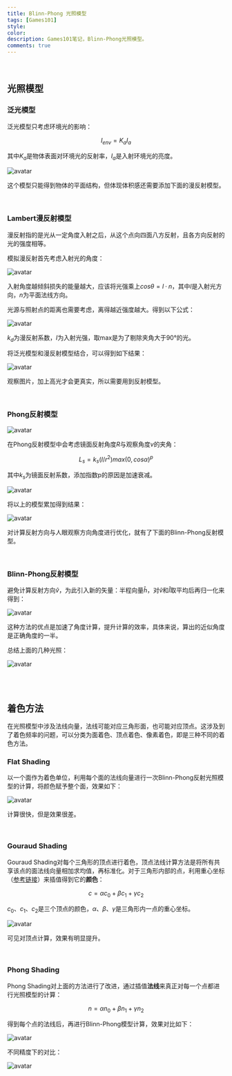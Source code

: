 ```yaml
---
title: Blinn-Phong 光照模型
tags: [Games101]
style: 
color: 
description: Games101笔记，Blinn-Phong光照模型。
comments: true
---
```


<script src="https://polyfill.io/v3/polyfill.min.js?features=es6"></script>
<script id="MathJax-script" async src="https://cdn.jsdelivr.net/npm/mathjax@3/es5/tex-mml-chtml.js"></script>
<script> 
MathJax = {
  tex: {
    inlineMath: [['$', '$']],
    processEscapes: true
  }
};
</script>

<br/>

## 光照模型

### 泛光模型

泛光模型只考虑环境光的影响：


$$
I_{env} = K_aI_a
$$




其中$K_a$是物体表面对环境光的反射率，$I_a$是入射环境光的亮度。


![avatar](../assets/img/post/202008121357547.jpg)


这个模型只能得到物体的平面结构，但体现体积感还需要添加下面的漫反射模型。

<br/>

### Lambert漫反射模型
漫反射指的是光从一定角度入射之后，从这个点向四面八方反射，且各方向反射的光的强度相等。

模拟漫反射首先考虑入射光的角度：



![avatar](../assets/img/post/20200812140332852.jpg)


入射角度越倾斜损失的能量越大，应该将光强乘上$cosθ=l·n$，其中$l$是入射光方向，$n$为平面法线方向。

光源与照射点的距离也需要考虑，离得越近强度越大。得到以下公式：



![avatar](../assets/img/post/20200812140640363.jpg)


$k_d$为漫反射系数，$I$为入射光强，取max是为了剔除夹角大于90°的光。

将泛光模型和漫反射模型结合，可以得到如下结果：


![avatar](../assets/img/post/20200812140949114.jpg)


观察图片，加上高光才会更真实，所以需要用到反射模型。

<br/>

### Phong反射模型


![avatar](../assets/img/post/20200812144245611.png)


在Phong反射模型中会考虑镜面反射角度$R$与观察角度$v$的夹角：

$$
L_s=k_s(I/r^2)max(0,cosα)^p
$$

其中$k_s$为镜面反射系数，添加指数p的原因是加速衰减。



![avatar](../assets/img/post/20200812153215409.jpg)

将以上的模型累加得到结果：


![avatar](../assets/img/post/20200812153358920.jpg)


对计算反射方向与人眼观察方向角度进行优化，就有了下面的Blinn-Phong反射模型。

<br/>

### Blinn-Phong反射模型

避免计算反射方向$\hat{v}$，为此引入新的矢量：半程向量$\hat{h}$，对$\hat{v}$和$\hat{l}$取平均后再归一化来得到：

![avatar](../assets/img/post/20200812153647262.jpg)


这种方法的优点是加速了角度计算，提升计算的效率，具体来说，算出的近似角度是正确角度的一半。

总结上面的几种光照：


![avatar](../assets/img/post/20200812153845880.jpg)


<br/>
<br/>

## 着色方法
在光照模型中涉及法线向量，法线可能对应三角形面，也可能对应顶点。这涉及到了着色频率的问题，可以分类为面着色、顶点着色、像素着色，即是三种不同的着色方法。

### Flat Shading
以一个面作为着色单位，利用每个面的法线向量进行一次Blinn-Phong反射光照模型的计算，将颜色赋予整个面，效果如下：

![avatar](../assets/img/post/20200812154607549.jpg)


计算很快，但是效果很差。

<br/>

### Gouraud Shading
Gouraud Shading对每个三角形的顶点进行着色，顶点法线计算方法是将所有共享该点的面法线向量相加求均值，再标准化。对于三角形内部的点，利用重心坐标（[参考链接](https://zhuanlan.zhihu.com/p/144360079)）来插值得到它的**颜色**：

$$
c=αc_0+βc_1+γc_2
$$

$c_0$、$c_1$、$c_2$是三个顶点的颜色，$α$、$β$、$γ$是三角形内一点的重心坐标。


![avatar](../assets/img/post/20200812155037359.jpg)


可见对顶点计算，效果有明显提升。

<br/>

### Phong Shading
Phong Shading对上面的方法进行了改进，通过插值**法线**来真正对每一个点都进行光照模型的计算：

$$
n=αn_0+βn_1+γn_2
$$

得到每个点的法线后，再进行Blinn-Phong模型计算，效果对比如下：


![avatar](../assets/img/post/20200812155807317.jpg)


不同精度下的对比：

![avatar](../assets/img/post/20200812155753447.jpg)

